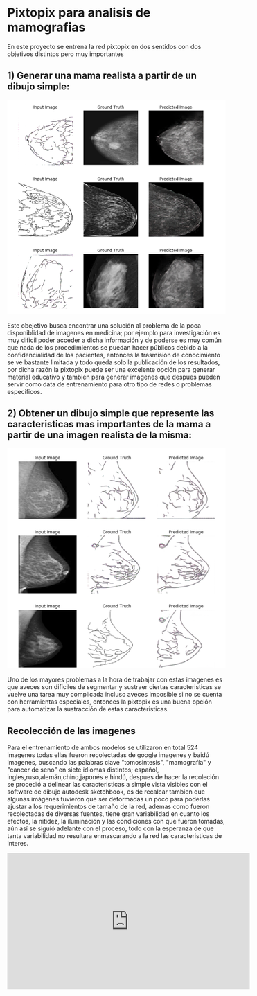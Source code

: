 # Pixtopix para analisis de mamografias

En este proyecto se entrena la red pixtopix en dos sentidos con dos objetivos distintos pero muy importantes

## 1) Generar una mama realista a partir de un dibujo simple:

<img src="imagenes/5751717.png" width="900px"/>

Este obejetivo busca encontrar una solución al problema de la poca disponiblidad de imagenes en medicina; por ejemplo para investigación es muy dificil poder acceder a dicha información y de poderse es muy común que nada de los procedimientos se puedan hacer públicos debido a la confidencialidad de los pacientes, entonces la trasmisión de conocimiento se ve bastante limitada y todo queda solo la publicación de los resultados, por dicha razón la pixtopix puede ser una excelente opción para generar material educativo y tambien para generar imagenes que despues pueden servir como data de entrenamiento para otro tipo de redes o problemas especificos.
 
## 2) Obtener un dibujo simple que represente las caracteristicas mas importantes de la mama a partir de una imagen realista de la misma: 

<img src="imagenes/6548.png" width="900px"/>

Uno de los mayores problemas a la hora de trabajar con estas imagenes es que aveces son dificiles de segmentar y sustraer ciertas caracteristicas se vuelve una tarea muy complicada incluso aveces imposible si no se cuenta con herramientas especiales, entonces la pixtopix es una buena opción para automatizar la sustracción de estas caracteristicas.

## Recolección de las imagenes

Para el entrenamiento de ambos modelos se utilizaron en total 524 imagenes todas ellas fueron recolectadas de google imagenes y baidú imagenes, buscando las palabras clave "tomosintesis", "mamografía" y "cancer de seno" en siete idiomas distintos; español, ingles,ruso,alemán,chino,japonés e hindú, despues de hacer la recoleción se procedió a delinear las caracteristicas a simple vista visibles con el software de dibujo autodesk sketchbook, es de recalcar tambien que algunas imágenes tuvieron que ser deformadas un poco para poderlas ajustar a los requerimientos de tamaño de la red, ademas como fueron recolectadas de diversas fuentes, tiene gran variabilidad en cuanto los efectos, la nitidez, la iluminación y las condiciones con que fueron tomadas, aún así se siguió adelante con el proceso, todo con la esperanza de que tanta variabilidad no resultara enmascarando a la red las caracteristicas de interes.

<iframe width="560" height="315" src="https://www.youtube.com/embed/-59jc6V7aNs" frameborder="0" allow="accelerometer; autoplay; encrypted-media; gyroscope; picture-in-picture" allowfullscreen></iframe>





